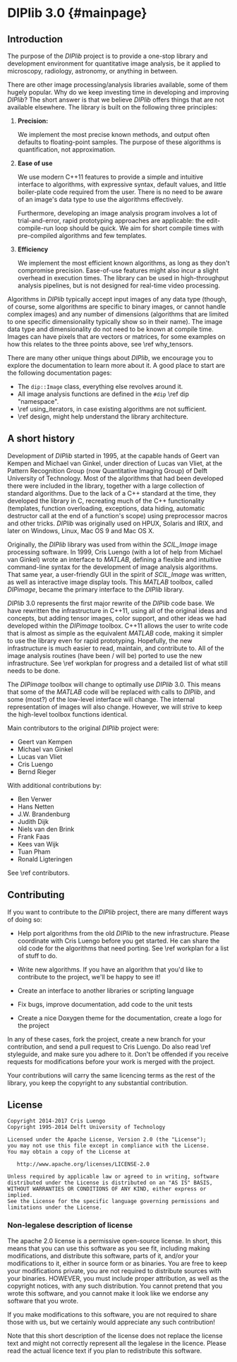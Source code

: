 # DIPlib 3.0 {#mainpage}

[//]: # (DIPlib 3.0)

[//]: # ([c]2016-2017, Cris Luengo.)
[//]: # (Based on original DIPlib code: [c]1995-2014, Delft University of Technology.)

[//]: # (Licensed under the Apache License, Version 2.0 [the "License"];)
[//]: # (you may not use this file except in compliance with the License.)
[//]: # (You may obtain a copy of the License at)
[//]: # ()
[//]: # (   http://www.apache.org/licenses/LICENSE-2.0)
[//]: # ()
[//]: # (Unless required by applicable law or agreed to in writing, software)
[//]: # (distributed under the License is distributed on an "AS IS" BASIS,)
[//]: # (WITHOUT WARRANTIES OR CONDITIONS OF ANY KIND, either express or implied.)
[//]: # (See the License for the specific language governing permissions and)
[//]: # (limitations under the License.)

## Introduction

The purpose of the *DIPlib* project is to provide a one-stop library and
development environment for quantitative image analysis, be it applied
to microscopy, radiology, astronomy, or anything in between.

There are other image processing/analysis libraries available, some of
them hugely popular. Why do we keep investing time in developing and
improving *DIPlib*? The short answer is that we believe *DIPlib* offers
things that are not available elsewhere. The library is built on the
following three principles:

1. **Precision:**

   We implement the most precise known methods, and output often defaults to
   floating-point samples. The purpose of these algorithms is quantification,
   not approximation.

2. **Ease of use**

   We use modern C++11 features to provide a simple and intuitive interface
   to algorithms, with expressive syntax, default values, and little
   boiler-plate code required from the user. There is no need to be aware of
   an image's data type to use the algorithms effectively.

   Furthermore, developing an image analysis program involves a lot of trial-and-error,
   rapid prototyping approaches are applicable: the edit-compile-run loop
   should be quick. We aim for short compile times with pre-compiled algorithms
   and few templates.

3. **Efficiency**

   We implement the most efficient known algorithms, as long as they don't
   compromise precision. Ease-of-use features might also incur a slight overhead
   in execution times. The library can be used in high-throughput analysis
   pipelines, but is not designed for real-time video processing.

Algorithms in *DIPlib* typically accept input images of any data type (though,
of course, some algorithms are specific to binary images, or cannot handle
complex images) and any number of dimensions (algorithms that are limited to
one specific dimensionality typically show so in their name). The image data
type and dimensionality do not need to be known at compile time. Images can
have pixels that are vectors or matrices, for some examples on how this
relates to the three points above, see \ref why_tensors.

There are many other unique things about *DIPlib*, we encourage you to
explore the documentation to learn more about it. A good place to start
are the following documentation pages:

- The `dip::Image` class, everything else revolves around it.
- All image analysis functions are defined in the `#dip` \ref dip "namespace".
- \ref using_iterators, in case existing algorithms are not sufficient.
- \ref design, might help understand the library architecture.

## A short history

Development of *DIPlib* started in 1995, at the capable hands of Geert
van Kempen and Michael van Ginkel, under direction of Lucas van Vliet,
at the Pattern Recognition Group (now Quantitative Imaging Group) of
Delft University of Technology. Most of the algorithms that had been
developed there were included in the library, together with a large
collection of standard algorithms. Due to the lack of a C++ standard at the
time, they developed the library in C, recreating much of the C++
functionality (templates, function overloading, exceptions, data
hiding, automatic destructor call at the end of a function's scope)
using preprocessor macros and other tricks. *DIPlib* was originally used
on HPUX, Solaris and IRIX, and later on Windows, Linux, Mac OS 9 and
Mac OS X.

Originally, the *DIPlib* library was used from within the *SCIL_Image*
image processing software. In 1999, Cris Luengo (with a lot of help from
Michael van Ginkel) wrote an interface to *MATLAB*, defining a flexible
and intuitive command-line syntax for the development of image analysis
algorithms. That same year, a user-friendly GUI in the spirit of
*SCIL_Image* was written, as well as interactive image display tools. This
*MATLAB* toolbox, called *DIPimage*, became the primary interface to the
*DIPlib* library.

*DIPlib* 3.0 represents the first major rewrite of the *DIPlib* code base.
We have rewritten the infrastructure in C++11, using all of the original
ideas and concepts, but adding tensor images, color support, and other
ideas we had developed within the *DIPimage* toolbox. C++11 allows the
user to write code that is almost as simple as the equivalent *MATLAB*
code, making it simpler to use the library even for rapid prototyping.
Hopefully, the new infrastructure is much easier to read, maintain, and
contribute to. All of the image analysis routines (have been / will be)
ported to use the new infrastructure. See \ref workplan for progress and
a detailed list of what still needs to be done.

The *DIPimage* toolbox will change to optimally use *DIPlib* 3.0. This means
that some of the *MATLAB* code will be replaced with calls to *DIPlib*, and
some (most?) of the low-level interface will change. The internal
representation of images will also change. However, we will strive
to keep the high-level toolbox functions identical.

Main contributors to the original *DIPlib* project were:
* Geert van Kempen
* Michael van Ginkel
* Lucas van Vliet
* Cris Luengo
* Bernd Rieger

With additional contributions by:
* Ben Verwer
* Hans Netten
* J.W. Brandenburg
* Judith Dijk
* Niels van den Brink
* Frank Faas
* Kees van Wijk
* Tuan Pham
* Ronald Ligteringen

See \ref contributors.

## Contributing

If you want to contribute to the *DIPlib* project, there are many different
ways of doing so:

- Help port algorithms from the old *DIPlib* to the new infrastructure. Please
  coordinate with Cris Luengo before you get started. He can share the old code
  for the algorithms that need porting. See \ref workplan for a list of stuff to do.

- Write new algorithms. If you have an algorithm that you'd like to contribute
  to the project, we'll be happy to see it!

- Create an interface to another libraries or scripting language

- Fix bugs, improve documentation, add code to the unit tests

- Create a nice Doxygen theme for the documentation, create a logo for the project

In any of these cases, fork the project, create a new branch for your contribution,
and send a pull request to Cris Luengo. Do also read \ref styleguide, and make sure
you adhere to it. Don't be offended if you receive requests for modifications
before your work is merged with the project.

Your contributions will carry the same licencing terms as the rest of the library,
you keep the copyright to any substantial contribution.

## License

```
Copyright 2014-2017 Cris Luengo  
Copyright 1995-2014 Delft University of Technology

Licensed under the Apache License, Version 2.0 (the "License");
you may not use this file except in compliance with the License.
You may obtain a copy of the License at

   http://www.apache.org/licenses/LICENSE-2.0

Unless required by applicable law or agreed to in writing, software
distributed under the License is distributed on an "AS IS" BASIS,
WITHOUT WARRANTIES OR CONDITIONS OF ANY KIND, either express or implied.
See the License for the specific language governing permissions and
limitations under the License.
```

### Non-legalese description of license

The apache 2.0 license is a permissive open-source license. In short, this means that
you can use this software as you see fit, including making modifications, and distribute
this software, parts of it, and/or your modifications to it, either in source form or as
binaries. You are free to keep your modifications private, you are not required to
distribute sources with your binaries. HOWEVER, you must include proper attribution, as
well as the copyright notices, with any such distribution. You cannot pretend that you
wrote this software, and you cannot make it look like we endorse any software that you
wrote.

If you make modifications to this software, you are not required to share those with us,
but we certainly would appreciate any such contribution!

Note that this short description of the license does not replace the license text and
might not correctly represent all the legalese in the licence. Please read the actual
licence text if you plan to redistribute this software.
